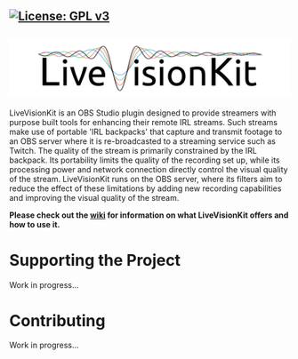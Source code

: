 [![License: GPL v3](https://img.shields.io/badge/License-GPLv3-blue.svg)](https://www.gnu.org/licenses/gpl-3.0)
---------------
![LiveVisionKit](/Assets/LiveVisionKit_Logo.png)
---------------

LiveVisionKit is an OBS Studio plugin designed to provide streamers with purpose built tools for enhancing their remote IRL streams. Such streams make use of portable 'IRL backpacks' that capture and transmit footage to an OBS server where it is re-broadcasted to a streaming service such as Twitch. The quality of the stream is primarily constrained by the IRL backpack. Its portability limits the quality of the recording set up, while its processing power and network connection directly control the visual quality of the stream. LiveVisionKit runs on the OBS server, where its filters aim to reduce the effect of these limitations by adding new recording capabilities and improving the visual quality of the stream.

**Please check out the [wiki](https://github.com/Crowsinc/LiveVisionKit/wiki) for information on what LiveVisionKit offers and how to use it.**

# Supporting the Project
Work in progress...

# Contributing
Work in progress...
